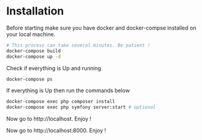 
# Installation

Before starting make sure you have docker and docker-compse installed on your local machine.

```bash
# This process can take several minutes. Be patient ! 
docker-compose build
docker-compose up -d
```

Check if everything is Up and running 
```bash
docker-compose ps
```

If everything is Up then run the commands below

```bash
docker-compose exec php composer install
docker-compose exec php symfony server:start # optional
```

Now go to http://localhost. Enjoy !

Now go to http://localhost:8000. Enjoy !
